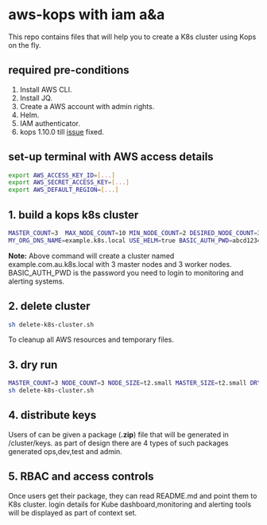 # aws-kops with iam a&a

This repo contains files that will help you to create a K8s cluster using Kops on the fly.

## required pre-conditions

1. Install AWS CLI.
2. Install JQ.
3. Create a AWS account with admin rights.
4. Helm.
5. IAM authenticator.
6. kops 1.10.0 till [issue](https://github.com/kubernetes/kops/pull/6201) fixed.

## set-up terminal with AWS access details

```bash
export AWS_ACCESS_KEY_ID=[...]
export AWS_SECRET_ACCESS_KEY=[...]
export AWS_DEFAULT_REGION=[...]
```

## 1.  build a kops k8s cluster

```bash
MASTER_COUNT=3  MAX_NODE_COUNT=10 MIN_NODE_COUNT=2 DESIRED_NODE_COUNT=3 NODE_SIZE=t2.small MASTER_SIZE=t2.small \
MY_ORG_DNS_NAME=example.k8s.local USE_HELM=true BASIC_AUTH_PWD=abcd1234 sh -x build-k8s-cluster.sh
```

**Note:**
Above command will create a cluster named example.com.au.k8s.local with 3 master nodes and 3 worker nodes.
BASIC_AUTH_PWD is the password you need to login to monitoring and alerting systems.

## 2.  delete cluster

```bash
sh delete-k8s-cluster.sh
```

To cleanup all AWS resources and temporary files.

## 3. dry run

```bash
MASTER_COUNT=3 NODE_COUNT=3 NODE_SIZE=t2.small MASTER_SIZE=t2.small DRY_RUN=true MY_ORG_DNS_NAME=example.k8s.local USE_HELM=true sh -x build-k8s-cluster.sh
sh delete-k8s-cluster.sh
```

## 4. distribute keys

Users of can be given a package (**.zip**) file that will be generated in /cluster/keys. as part of design there are 4 types of such packages generated ops,dev,test and admin.

## 5. RBAC and access controls

Once users get their package, they can read README.md and point them to K8s cluster. login details for Kube dashboard,monitoring and alerting tools will be displayed as part of context set.
